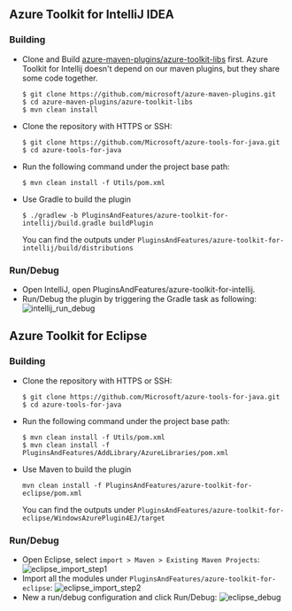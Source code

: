 ## Azure Toolkit for IntelliJ IDEA
### Building
* Clone and Build [azure-maven-plugins/azure-toolkit-libs](https://github.com/microsoft/azure-maven-plugins/tree/develop/azure-toolkit-libs) first. 
  Azure Toolkit for Intellij doesn't depend on our maven plugins, but they share some code together.
    ```
    $ git clone https://github.com/microsoft/azure-maven-plugins.git
    $ cd azure-maven-plugins/azure-toolkit-libs
    $ mvn clean install
    ```
* Clone the repository with HTTPS or SSH:
    ```
    $ git clone https://github.com/Microsoft/azure-tools-for-java.git
    $ cd azure-tools-for-java
    ```
* Run the following command under the project base path:
    ```
    $ mvn clean install -f Utils/pom.xml
    ```
* Use Gradle to build the plugin
    ```
    $ ./gradlew -b PluginsAndFeatures/azure-toolkit-for-intellij/build.gradle buildPlugin
    ```
    You can find the outputs under ```PluginsAndFeatures/azure-toolkit-for-intellij/build/distributions```
    
### Run/Debug
* Open IntelliJ, open PluginsAndFeatures/azure-toolkit-for-intellij.
* Run/Debug the plugin by triggering the Gradle task as following:
    ![intellij_run_debug](docs/resources/intellij_run_debug.png)

## Azure Toolkit for Eclipse
### Building
* Clone the repository with HTTPS or SSH:
    ```
    $ git clone https://github.com/Microsoft/azure-tools-for-java.git
    $ cd azure-tools-for-java
    ```
* Run the following command under the project base path:
    ```
    $ mvn clean install -f Utils/pom.xml
    $ mvn clean install -f PluginsAndFeatures/AddLibrary/AzureLibraries/pom.xml
    ```
* Use Maven to build the plugin
    ```
    mvn clean install -f PluginsAndFeatures/azure-toolkit-for-eclipse/pom.xml
    ```
    You can find the outputs under ```PluginsAndFeatures/azure-toolkit-for-eclipse/WindowsAzurePlugin4EJ/target```

### Run/Debug
* Open Eclipse, select ```import > Maven > Existing Maven Projects```:
    ![eclipse_import_step1](docs/resources/eclipse_import_step1.png)
* Import all the modules under ```PluginsAndFeatures/azure-toolkit-for-eclipse```:
    ![eclipse_import_step2](docs/resources/eclipse_import_step2.png)
* New a run/debug configuration and click Run/Debug:
    ![eclipse_debug](docs/resources/eclipse_debug.png)
